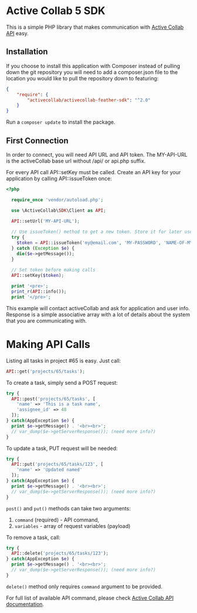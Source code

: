 # Active Collab 5 SDK

This is a simple PHP library that makes communication with [Active Collab API](https://labs.activecollab.com/nightly-activecollab-api/v1/authentication.html) easy.

## Installation

If you choose to install this application with Composer instead of pulling down the git repository you will need to add a composer.json file to the location you would like to pull the repository down to featuring:

```json
{
    "require": {
        "activecollab/activecollab-feather-sdk": "^2.0"
    }
}
```
    
Run a ``composer update`` to install the package.

## First Connection

In order to connect, you will need API URL and API token. 
The MY-API-URL is the activeCollab base url without /api/ or api.php suffix.

For every API call API::setKey must be called.
Create an API key for your application by calling API::issueToken once:

```php
<?php

  require_once 'vendor/autoload.php';

  use \ActiveCollab\SDK\Client as API;

  API::setUrl('MY-API-URL');
  
  // Use issueToken() method to get a new token. Store it for later use
  try {
    $token = API::issueToken('my@email.com', 'MY-PASSWORD', 'NAME-OF-MY-APP', 'NAME-OF-MY-COMPANY');
  } catch (Exception $e) {
    die($e->getMessage());
  }
  
  // Set token before making calls
  API::setKey($token);

  print '<pre>';
  print_r(API::info());
  print '</pre>';
```

This example will contact activeCollab and ask for application and user info. Response is a simple associative array with a lot of details about the system that you are communicating with.

# Making API Calls

Listing all tasks in project #65 is easy. Just call:

```php
API::get('projects/65/tasks');
```

To create a task, simply send a POST request:

```php
try {
  API::post('projects/65/tasks', [
    'name' => 'This is a task name',
    'assignee_id' => 48
  ]);
} catch(AppException $e) {
  print $e->getMessage() . '<br><br>';
  // var_dump($e->getServerResponse()); (need more info?)
}
```

To update a task, PUT request will be needed:

```php
try {
  API::put('projects/65/tasks/123', [
    'name' => 'Updated named'
  ]);
} catch(AppException $e) {
  print $e->getMessage() . '<br><br>';
  // var_dump($e->getServerResponse()); (need more info?)
}
```

``post()`` and ``put()`` methods can take two arguments:

1. ``command`` (required) - API command,
3. ``variables`` - array of request variables (payload)

To remove a task, call:

```php
try {
  API::delete('projects/65/tasks/123');
} catch(AppException $e) {
  print $e->getMessage() . '<br><br>';
  // var_dump($e->getServerResponse()); (need more info?)
}
```

``delete()`` method only requires ``command`` argument to be provided.

For full list of available API command, please check [Active Collab API documentation](https://labs.activecollab.com/nightly-activecollab-api/).